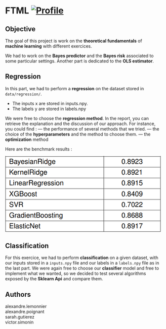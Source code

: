 # FTML [![Profile][title-img]][profile]

[title-img]:https://img.shields.io/badge/-SCIA--PRIME-red
[profile]:https://github.com/bictole

## Objective

The goal of this project is work on the **theoretical fundamentals** of **machine learning** with different exercices.

We had to work on the **Bayes predictor** and the **Bayes risk** associated to some particular settings. Another part is dedicated to the **OLS estimator**. 


## Regression


In this part, we had to perform a **regression** on the dataset stored in `data/regression/`.
* The inputs x are stored in inputs.npy.
* The labels y are stored in labels.npy

We were free to choose the **regression method**. In the report, you can retrieve the explanation and the discussion of our approach.
For instance, you could find :
— the performance of several methods that we tried.
— the choice of the **hyperparameters** and the method to choose them.
— the **optimization** method

Here are the benchmark results :

<img src="https://github.com/Pypearl/FTML/blob/main/readme_images/bench_reg.png" alt="Regression Benchmark">


## Classification

For this exercice, we had to perform **classification** on a given dataset, with our inputs stored in a `inputs.npy` file and our labels in a `labels.npy` file as in the last part.
We were again free to choose our **classifier** model and free to implement what we wanted, so we decided to test several algorithms exposed by the **Sklearn Api** and compare them.

## Authors

alexandre.lemonnier\
alexandre.poignant\
sarah.gutierez\
victor.simonin